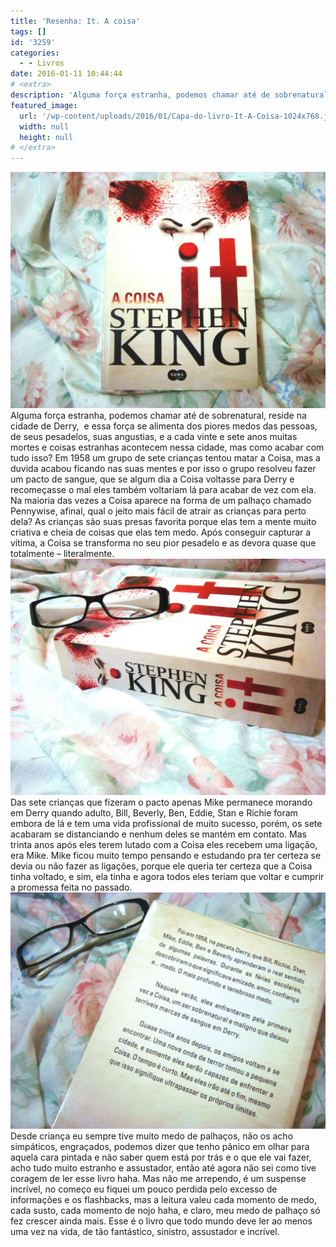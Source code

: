```yaml
---
title: 'Resenha: It. A coisa'
tags: []
id: '3259'
categories:
  - - Livros
date: 2016-01-11 10:44:44
# <extra>
description: 'Alguma força estranha, podemos chamar até de sobrenatural, reside na cidade de Derry,  e essa força se alimenta dos piores medos das pessoas, de seus pesadelos, suas angustias, e a cada vinte e sete anos muitas mortes e coisas estranhas acontecem nessa cidade, mas como acabar com tudo isso? Em 1958 um grupo de sete crianças tentou matar a Coisa, mas a duvida acabou ficando nas suas mentes e por isso o grupo resolveu fazer um pacto de sangue, que se algum dia a Coisa voltasse para Derry e recomeçasse o mal eles também voltariam lá para acabar de vez com ela. Na maioria das vezes a Coisa aparece na forma de um palhaço chamado Pennywise, afinal, qual o jeito mais fácil de atrair as crianças para perto dela? As crianças são suas presas favorita porque elas tem a mente &hellip;'
featured_image: 
  url: '/wp-content/uploads/2016/01/Capa-do-livro-It-A-Coisa-1024x768.jpg'
  width: null
  height: null
# </extra>
---
```


[![resenha do livro It - A coisa](/wp-content/uploads/2016/01/Capa-do-livro-It-A-Coisa-1024x768.jpg)](/wp-content/uploads/2016/01/Capa-do-livro-It-A-Coisa.jpg) Alguma força estranha, podemos chamar até de sobrenatural, reside na cidade de Derry,  e essa força se alimenta dos piores medos das pessoas, de seus pesadelos, suas angustias, e a cada vinte e sete anos muitas mortes e coisas estranhas acontecem nessa cidade, mas como acabar com tudo isso? Em 1958 um grupo de sete crianças tentou matar a Coisa, mas a duvida acabou ficando nas suas mentes e por isso o grupo resolveu fazer um pacto de sangue, que se algum dia a Coisa voltasse para Derry e recomeçasse o mal eles também voltariam lá para acabar de vez com ela. Na maioria das vezes a Coisa aparece na forma de um palhaço chamado Pennywise, afinal, qual o jeito mais fácil de atrair as crianças para perto dela? As crianças são suas presas favorita porque elas tem a mente muito criativa e cheia de coisas que elas tem medo. Após conseguir capturar a vítima, a Coisa se transforma no seu pior pesadelo e as devora quase que totalmente – literalmente. [![It A Coisa - resumo](/wp-content/uploads/2016/01/lombada-do-livro-It.-A-Coisa-1024x768.jpg)](/wp-content/uploads/2016/01/lombada-do-livro-It.-A-Coisa.jpg) Das sete crianças que fizeram o pacto apenas Mike permanece morando em Derry quando adulto, Bill, Beverly, Ben, Eddie, Stan e Richie foram embora de lá e tem uma vida profissional de muito sucesso, porém, os sete acabaram se distanciando e nenhum deles se mantém em contato. Mas trinta anos após eles terem lutado com a Coisa eles recebem uma ligação, era Mike. Mike ficou muito tempo pensando e estudando pra ter certeza se devia ou não fazer as ligações, porque ele queria ter certeza que a Coisa tinha voltado, e sim, ela tinha e agora todos eles teriam que voltar e cumprir a promessa feita no passado. [![Livro - IT A COISA - resenha ](/wp-content/uploads/2016/01/contra-capa-do-livro-It-A-Coisa-1024x768.jpg)](/wp-content/uploads/2016/01/contra-capa-do-livro-It-A-Coisa.jpg) Desde criança eu sempre tive muito medo de palhaços, não os acho simpáticos, engraçados, podemos dizer que tenho pânico em olhar para aquela cara pintada e não saber quem está por trás e o que ele vai fazer, acho tudo muito estranho e assustador, então até agora não sei como tive coragem de ler esse livro haha. Mas não me arrependo, é um suspense incrível, no começo eu fiquei um pouco perdida pelo excesso de informações e os flashbacks, mas a leitura valeu cada momento de medo, cada susto, cada momento de nojo haha, e claro, meu medo de palhaço só fez crescer ainda mais. Esse é o livro que todo mundo deve ler ao menos uma vez na vida, de tão fantástico, sinistro, assustador e incrível.
